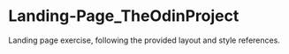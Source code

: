 # Landing-Page_TheOdinProject
Landing page exercise, following the provided layout and style references.
